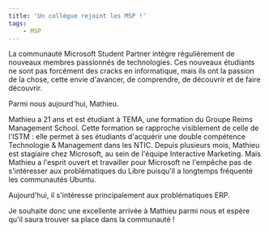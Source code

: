 ```yaml
---
title: 'Un collègue rejoint les MSP !'
tags:
    - MSP
---
```


La communauté Microsoft Student Partner intègre régulièrement de nouveaux membres passionnés de technologies. Ces nouveaux étudiants ne sont pas forcément des cracks en informatique, mais ils ont la passion de la chose, cette envie d'avancer, de comprendre, de découvrir et de faire découvrir.

Parmi nous aujourd'hui, Mathieu.

Mathieu a 21 ans et est étudiant à TEMA, une formation du Groupe Reims Management School. Cette formation se rapproche visiblement de celle de l'ISTM : elle permet à ses étudiants d'acquérir une double compétence Technologie &amp; Management dans les NTIC. Depuis plusieurs mois, Mathieu est stagiaire chez Microsoft, au sein de l'équipe Interactive Marketing. Mais Mathieu a l'esprit ouvert et travailler pour Microsoft ne l'empêche pas de s'intéresser aux problématiques du Libre puisqu'il a longtemps fréquenté les communautés Ubuntu.

Aujourd'hui, il s'intéresse principalement aux problématiques ERP.

Je souhaite donc une excellente arrivée à Mathieu parmi nous et espère qu'il saura trouver sa place dans la communauté !
